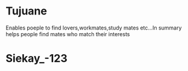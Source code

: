 # Tujuane
Enables poeple to find lovers,workmates,study mates etc...In summary helps people find mates who match their interests
# Siekay_-123
